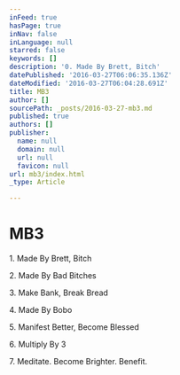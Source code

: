 ```yaml
---
inFeed: true
hasPage: true
inNav: false
inLanguage: null
starred: false
keywords: []
description: '0. Made By Brett, Bitch'
datePublished: '2016-03-27T06:06:35.136Z'
dateModified: '2016-03-27T06:04:28.691Z'
title: MB3
author: []
sourcePath: _posts/2016-03-27-mb3.md
published: true
authors: []
publisher:
  name: null
  domain: null
  url: null
  favicon: null
url: mb3/index.html
_type: Article

---
```

# MB3

1\. Made By Brett, Bitch

2\. Made By Bad Bitches

3\. Make Bank, Break Bread

4\. Made By Bobo

5\. Manifest Better, Become Blessed

6\. Multiply By 3

7\. Meditate. Become Brighter. Benefit.